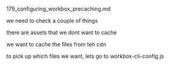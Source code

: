 179_configuring_workbox_precaching.md

we need to check a couple of things

there are assets that we dont want to cache


we want to cache the files from teh cdn


to pick up which files we want, lets go to workbox-cli-config.js


















